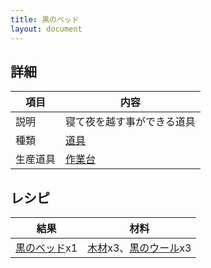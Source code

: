 ```yaml
---
title: 黒のベッド
layout: document
---
```

## 詳細

|項目|内容|
|---|---|
|説明|寝て夜を越す事ができる道具|
|種類|[道具](道具)|
|生産道具|[作業台](作業台)|

## レシピ

|結果|材料|
|---|---|
|[黒のベッド](黒のベッド)x1|[木材](木材)x3、[黒のウール](黒のウール)x3|
